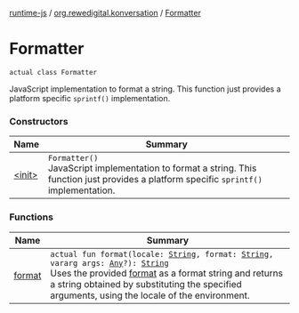 [runtime-js](../../index.md) / [org.rewedigital.konversation](../index.md) / [Formatter](./index.md)

# Formatter

`actual class Formatter`

JavaScript implementation to format a string. This function just provides a platform specific `sprintf()` implementation.

### Constructors

| Name | Summary |
|---|---|
| [&lt;init&gt;](-init-.md) | `Formatter()`<br>JavaScript implementation to format a string. This function just provides a platform specific `sprintf()` implementation. |

### Functions

| Name | Summary |
|---|---|
| [format](format.md) | `actual fun format(locale: `[`String`](https://kotlinlang.org/api/latest/jvm/stdlib/kotlin/-string/index.html)`, format: `[`String`](https://kotlinlang.org/api/latest/jvm/stdlib/kotlin/-string/index.html)`, vararg args: `[`Any`](https://kotlinlang.org/api/latest/jvm/stdlib/kotlin/-any/index.html)`?): `[`String`](https://kotlinlang.org/api/latest/jvm/stdlib/kotlin/-string/index.html)<br>Uses the provided [format](https://github.com/rewe-digital-incubator/konversation/blob/master/docs/shared/org.rewedigital.konversation/-formatter/format/format.md) as a format string and returns a string obtained by substituting the specified arguments, using the locale of the environment. |
